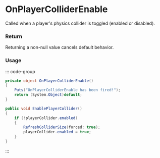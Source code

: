 # OnPlayerColliderEnable
<Badge type="info" text="Player"/><Badge type="danger" text="Carbon Compatible"/><Badge type="warning" text="Oxide Compatible"/>
Called when a player's physics collider is toggled (enabled or disabled).

### Return
Returning a non-null value cancels default behavior.

### Usage
::: code-group
```csharp [Example]
private object OnPlayerColliderEnable()
{
	Puts("OnPlayerColliderEnable has been fired!");
	return (System.Object)default;
}
```
```csharp [Source — Assembly-CSharp @ BasePlayer]
public void EnablePlayerCollider()
{
	if (!playerCollider.enabled)
	{
		RefreshColliderSize(forced: true);
		playerCollider.enabled = true;
	}
}

```
:::
